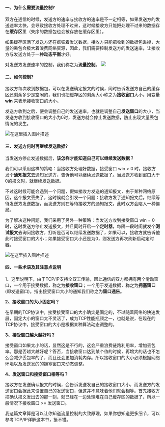 #### 一、为什么需要流量控制?



双方在通信的时候，发送方的速率与接收方的速率是不一定相等，如果发送方的发送速率太快，会导致接收方处理不过来，这时候接收方只能把处理不过来的数据存在**缓存区**里（失序的数据包也会被存放在缓存区里）。

如果缓存区满了发送方还在疯狂着发送数据，接收方只能把收到的数据包丢掉，大量的丢包会极大着浪费网络资源，因此，我们需要控制发送方的发送速率，让接收方与发送方处于一种**动态平衡**才好。

对发送方发送速率的控制，我们称之为**流量控制**。
![](https://img-blog.csdnimg.cn/20191215181446264.png?x-oss-process=image/watermark,type_ZmFuZ3poZW5naGVpdGk,shadow_10,text_aHR0cHM6Ly9ibG9nLmNzZG4ubmV0L20wXzM3OTA3Nzk3,size_16,color_FFFFFF,t_70)

#### 二、如何控制?

接收方每次收到数据包，可以在发送确定报文的时候，同时告诉发送方自己的缓存区还剩余多少是空闲的，我们也把缓存区的剩余大小称之为**接收窗口**大小，用变量 **win** 来表示接收窗口的大小。

发送方收到之后，便会调整自己的发送速率，也就是调整自己**发送窗口**的大小，当发送方收到接收窗口的大小为0时，发送方就会停止发送数据，防止出现大量丢包情况的发生。

![在这里插入图片描述](https://img-blog.csdnimg.cn/20191215181603583.png?x-oss-process=image/watermark,type_ZmFuZ3poZW5naGVpdGk,shadow_10,text_aHR0cHM6Ly9ibG9nLmNzZG4ubmV0L20wXzM3OTA3Nzk3,size_16,color_FFFFFF,t_70)

#### 三、发送方何时再继续发送数据?



当发送方停止发送数据后，**该怎样才能知道自己可以继续发送数据？**

我们可以采用这样的策略：当接收方处理好数据，接受窗口 win > 0 时，接收方发个**通知报文**去通知发送方，告诉他可以继续发送数据了。当发送方收到窗口大于0的报文时，就继续发送数据。

不过这时候可能会遇到一个问题，假如接收方发送的通知报文，由于某种网络原因，这个报文丢失了，这时候就会引发一个问题：接收方发了通知报文后，继续等待发送方发送数据，而发送方则在等待接收方的通知报文，此时双方会陷入一种僵局。

为了解决这种问题，我们采用了另外一种策略：当发送方收到接受窗口 win = 0 时，这时发送方停止发送报文，并且同时开启一个**定时器**，每隔一段时间就发个**测试报文**去询问接收方，打听是否可以继续发送数据了，如果可以，接收方就告诉他此时接受窗口的大小；如果接受窗口大小还是为0，则发送方再次刷新启动定时器。

![在这里插入图片描述](https://img-blog.csdnimg.cn/20191215181929551.png?x-oss-process=image/watermark,type_ZmFuZ3poZW5naGVpdGk,shadow_10,text_aHR0cHM6Ly9ibG9nLmNzZG4ubmV0L20wXzM3OTA3Nzk3,size_16,color_FFFFFF,t_70)
#### 四、一些术语及其注意点说明



1、这里说明下，由于TCP/IP支持全双工传输，因此通信的双方都拥有两个滑动窗口，一个用于接受数据，称之为**接收窗口**；一个用于发送数据，称之为**拥塞窗口**(即发送窗口)。指出接受窗口大小的通知我们称之为**窗口通告**。

**2、接收窗口的大小固定吗？**

在早期的TCP协议中，接受接受窗口的大小确实是固定的，不过随着网络的快速发展，固定大小的窗口太不灵活了，成为TCP性能瓶颈之一，也就是说，在现在的TCP协议中，接受窗口的大小是根据某种算法动态调整的。

**3、接受窗口越大越好吗？**

接受窗口如果太小的话，显然这是不行的，这会严重浪费链路利用率，增加丢包率。那是否越大越好呢？答否，当接收窗口达到某个值的时候，再增大的话也不怎么会减少丢包率的了，而且还会更加消耗内存。所以接收窗口的大小必须根据网络环境以及发送发的的拥塞窗口来动态调整。

**4、发送窗口和接受窗口相等吗？**

接收方在发送确认报文的时候，会告诉发送发自己的接收窗口大小，而发送方的发送窗口会据此来设置自己的发送窗口，但这并不意味着他们就会相等。首先接收方把确认报文发出去的那一刻，就已经在一边处理堆在自己缓存区的数据了，所以一般情况下接收窗口 >= 发送窗口。


我这篇文章算是可以让你知道流量控制的大致原理，如果你想知道更多细节，可以参考TCP/IP详解这本书，挺不错。